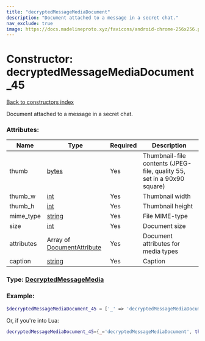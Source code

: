 ```yaml
---
title: "decryptedMessageMediaDocument"
description: "Document attached to a message in a secret chat."
nav_exclude: true
image: https://docs.madelineproto.xyz/favicons/android-chrome-256x256.png
---
```

# Constructor: decryptedMessageMediaDocument\_45  
[Back to constructors index](index.md)



Document attached to a message in a secret chat.

### Attributes:

| Name     |    Type       | Required | Description |
|----------|---------------|----------|-------------|
|thumb|[bytes](../types/bytes.md) | Yes|Thumbnail-file contents (JPEG-file, quality 55, set in a 90x90 square)|
|thumb\_w|[int](../types/int.md) | Yes|Thumbnail width|
|thumb\_h|[int](../types/int.md) | Yes|Thumbnail height|
|mime\_type|[string](../types/string.md) | Yes|File MIME-type|
|size|[int](../types/int.md) | Yes|Document size|
|attributes|Array of [DocumentAttribute](../types/DocumentAttribute.md) | Yes|Document attributes for media types|
|caption|[string](../types/string.md) | Yes|Caption|



### Type: [DecryptedMessageMedia](../types/DecryptedMessageMedia.md)


### Example:

```php
$decryptedMessageMediaDocument_45 = ['_' => 'decryptedMessageMediaDocument', 'thumb' => 'bytes', 'thumb_w' => int, 'thumb_h' => int, 'mime_type' => 'string', 'size' => int, 'attributes' => [DocumentAttribute, DocumentAttribute], 'caption' => 'string'];
```  


Or, if you're into Lua:

```lua
decryptedMessageMediaDocument_45={_='decryptedMessageMediaDocument', thumb='bytes', thumb_w=int, thumb_h=int, mime_type='string', size=int, attributes={DocumentAttribute}, caption='string'}

```


